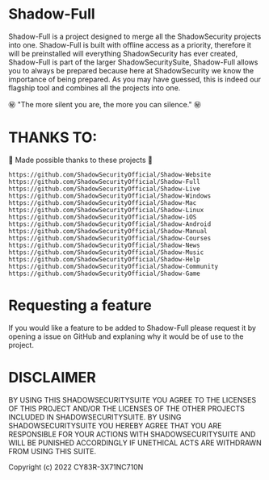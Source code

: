 # Shadow-Full

Shadow-Full is a project designed to merge all the ShadowSecurity projects into one. Shadow-Full is built with offline access as a priority, therefore it will be preinstalled will everything ShadowSecurity has ever created, Shadow-Full is part of the larger ShadowSecuritySuite, Shadow-Full allows you to always be prepared because here at ShadowSecurity we know the importance of being prepared. As you may have guessed, this is indeed our flagship tool and combines all the projects into one.

㊙️ "The more silent you are, the more you can silence." ㊙️

# THANKS TO:

💖 Made possible thanks to these projects 💖

```
https://github.com/ShadowSecurityOfficial/Shadow-Website
https://github.com/ShadowSecurityOfficial/Shadow-Full
https://github.com/ShadowSecurityOfficial/Shadow-Live
https://github.com/ShadowSecurityOfficial/Shadow-Windows
https://github.com/ShadowSecurityOfficial/Shadow-Mac
https://github.com/ShadowSecurityOfficial/Shadow-Linux
https://github.com/ShadowSecurityOfficial/Shadow-iOS
https://github.com/ShadowSecurityOfficial/Shadow-Android
https://github.com/ShadowSecurityOfficial/Shadow-Manual
https://github.com/ShadowSecurityOfficial/Shadow-Courses
https://github.com/ShadowSecurityOfficial/Shadow-News
https://github.com/ShadowSecurityOfficial/Shadow-Music
https://github.com/ShadowSecurityOfficial/Shadow-Help
https://github.com/ShadowSecurityOfficial/Shadow-Community
https://github.com/ShadowSecurityOfficial/Shadow-Game
```
# Requesting a feature

If you would like a feature to be added to Shadow-Full please request it by opening a issue on GitHub and explaning why it would be of use to the project.

# DISCLAIMER

BY USING THIS SHADOWSECURITYSUITE YOU AGREE TO THE LICENSES OF THIS PROJECT AND/OR THE LICENSES OF THE OTHER PROJECTS INCLUDED IN SHADOWSECURITYSUITE. BY USING SHADOWSECURITYSUITE YOU HEREBY AGREE THAT YOU ARE RESPONSIBLE FOR YOUR ACTIONS WITH SHADOWSECURITYSUITE AND WILL BE PUNISHED ACCORDINGLY IF UNETHICAL ACTS ARE WITHDRAWN FROM USING THIS SUITE. 

Copyright (c) 2022 CY83R-3X71NC710N
